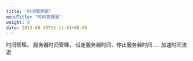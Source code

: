 ```yaml
---
title: "时间管理器"
menuTitle: "时间管理器"
weight: 0
date: 2019-08-30T15:13:01+08:00
---
```

时间管理。
服务器时间管理，
设定服务器时间、停止服务器时间.....
加速时间流逝
